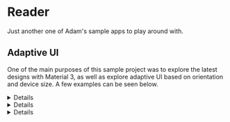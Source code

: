 # Reader

Just another one of Adam's sample apps to play around with.

## Adaptive UI

One of the main purposes of this sample project was to explore the latest designs with Material 3, as well as explore adaptive UI based on orientation and device size. A few examples can be seen below. 

<details>

    <summary>Phone In Portait</summary>

    ![](assets/PhonePortait.png)


</details>

<details>

    <summary>Phone In Landscape</summary>

    ![](assets/PhoneLandscape.png)

</details>

<details>

    <summary>Foldable/Small Tablet In Portait</summary>

    ![](assets/FoldablePortrait.png)


</details>